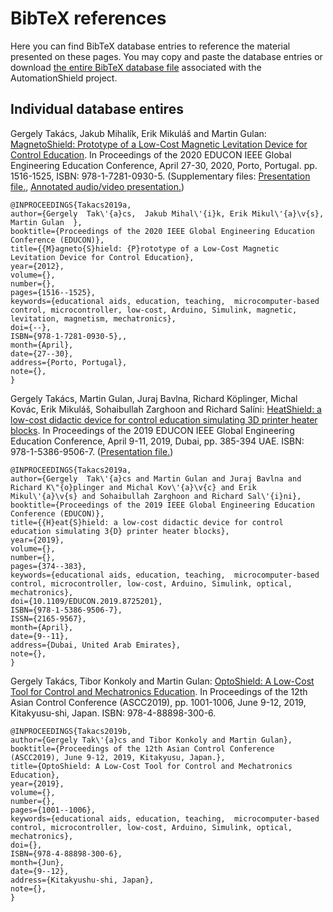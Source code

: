 # BibTeX references

Here you can find BibTeX database entries to reference the material presented on these pages. You may copy and paste the database entries or download [the entire BibTeX database file](https://github.com/gergelytakacs/AutomationShield/wiki/bib/automationshield_publications.bib) associated with the AutomationShield project.

## Individual database entires

Gergely Takács, Jakub Mihalík, Erik Mikuláš and Martin Gulan: [MagnetoShield: Prototype of a Low-Cost Magnetic Levitation Device for Control Education](https://github.com/gergelytakacs/AutomationShield/wiki/pdf/Takacs2020b.pdf). In Proceedings of the 2020 EDUCON IEEE Global Engineering Education Conference, April 27-30, 2020, Porto, Portugal. pp. 1516-1525, ISBN: 978-1-7281-0930-5. (Supplementary files: [Presentation file.](https://github.com/gergelytakacs/AutomationShield/wiki/pdf/Takacs2020b_Presentation.pdf), [Annotated audio/video presentation.](https://www.youtube.com/watch?v=c4Z2vtgTjtg))  
```
@INPROCEEDINGS{Takacs2019a,
author={Gergely  Tak\'{a}cs,  Jakub Mihal\'{i}k, Erik Mikul\'{a}\v{s},  Martin Gulan  },
booktitle={Proceedings of the 2020 IEEE Global Engineering Education Conference (EDUCON)},
title={{M}agneto{S}hield: {P}rototype of a Low-Cost Magnetic Levitation Device for Control Education},
year={2012},
volume={},
number={},
pages={1516--1525},
keywords={educational aids, education, teaching,  microcomputer-based control, microcontroller, low-cost, Arduino, Simulink, magnetic, levitation, magnetism, mechatronics},
doi={--},
ISBN={978-1-7281-0930-5},,
month={April},
date={27--30},
address={Porto, Portugal},
note={},
}
```

Gergely Takács, Martin Gulan, Juraj Bavlna, Richard Köplinger, Michal Kovác, Erik Mikuláš, Sohaibullah Zarghoon and Richard Salíni: [HeatShield: a low-cost didactic device for control education simulating 3D printer heater blocks](https://github.com/gergelytakacs/AutomationShield/wiki/pdf/Takacs2019a.pdf). In Proceedings of the 2019 EDUCON IEEE Global Engineering Education Conference, April 9-11, 2019, Dubai, pp. 385-394 UAE. ISBN: 978-1-5386-9506-7. ([Presentation file.](https://github.com/gergelytakacs/AutomationShield/wiki/pdf/Takacs2019a_Presentation.pdf)) 

```
@INPROCEEDINGS{Takacs2019a,
author={Gergely  Tak\'{a}cs and Martin Gulan and Juraj Bavlna and Richard K\"{o}plinger and Michal Kov\'{a}\v{c} and Erik Mikul\'{a}\v{s} and Sohaibullah Zarghoon and Richard Sal\'{i}ni},
booktitle={Proceedings of the 2019 IEEE Global Engineering Education Conference (EDUCON)},
title={{H}eat{S}hield: a low-cost didactic device for control education simulating 3{D} printer heater blocks},
year={2019},
volume={},
number={},
pages={374--383},
keywords={educational aids, education, teaching,  microcomputer-based control, microcontroller, low-cost, Arduino, Simulink, optical, mechatronics},
doi={10.1109/EDUCON.2019.8725201},
ISBN={978-1-5386-9506-7},
ISSN={2165-9567},
month={April},
date={9--11},
address={Dubai, United Arab Emirates},
note={},
}
```
Gergely Takács, Tibor Konkoly and Martin Gulan: [OptoShield: A Low-Cost Tool for Control and Mechatronics Education](https://github.com/gergelytakacs/AutomationShield/wiki/pdf/Takacs2019a.pdf). In Proceedings of the 12th Asian Control Conference (ASCC2019), pp. 1001-1006, June 9-12, 2019, Kitakyusu-shi, Japan. ISBN: 978-4-88898-300-6.

```
@INPROCEEDINGS{Takacs2019b,
author={Gergely Tak\'{a}cs and Tibor Konkoly and Martin Gulan},
booktitle={Proceedings of the 12th Asian Control Conference (ASCC2019), June 9-12, 2019, Kitakyusu, Japan.},
title={OptoShield: A Low-Cost Tool for Control and Mechatronics Education},
year={2019},
volume={},
number={},
pages={1001--1006},
keywords={educational aids, education, teaching,  microcomputer-based control, microcontroller, low-cost, Arduino, Simulink, optical, mechatronics},
doi={},
ISBN={978-4-88898-300-6},
month={Jun},
date={9--12},
address={Kitakyushu-shi, Japan},
note={},
}
```